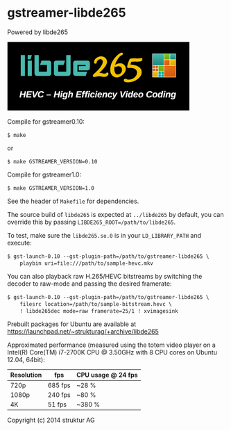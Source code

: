 gstreamer-libde265
====================

Powered by libde265

![powered by libde265](doc/libde265.png)

Compile for gstreamer0.10:

    $ make

or

    $ make GSTREAMER_VERSION=0.10


Compile for gstreamer1.0:

    $ make GSTREAMER_VERSION=1.0


See the header of `Makefile` for dependencies.

The source build of `libde265` is expected at `../libde265` by default,
you can override this by passing `LIBDE265_ROOT=/path/to/libde265`.

To test, make sure the `libde265.so.0` is in your `LD_LIBRARY_PATH` and
execute:

    $ gst-launch-0.10 --gst-plugin-path=/path/to/gstreamer-libde265 \
        playbin uri=file:///path/to/sample-hevc.mkv

You can also playback raw H.265/HEVC  bitstreams by switching the decoder
to raw-mode and passing the desired framerate:

    $ gst-launch-0.10 --gst-plugin-path=/path/to/gstreamer-libde265 \
        filesrc location=/path/to/sample-bitstream.hevc \
        ! libde265dec mode=raw framerate=25/1 ! xvimagesink

Prebuilt packages for Ubuntu are available at
https://launchpad.net/~strukturag/+archive/libde265

Approximated performance (measured using the totem video
player on a Intel(R) Core(TM) i7-2700K CPU @ 3.50GHz with
8 CPU cores on Ubuntu 12.04, 64bit):

| Resolution        | fps     | CPU usage @ 24 fps |
| ----------------- | ------- | ------------------ |
| 720p              | 685 fps | ~28 %              |
| 1080p             | 240 fps | ~80 %              |
| 4K                | 51 fps  | ~380 %             |

Copyright (c) 2014 struktur AG
